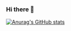 ### Hi there 👋

[![Anurag's GitHub stats](https://github-readme-stats.vercel.app/api?username=Aisakq)](https://github.com/anuraghazra/github-readme-stats)
